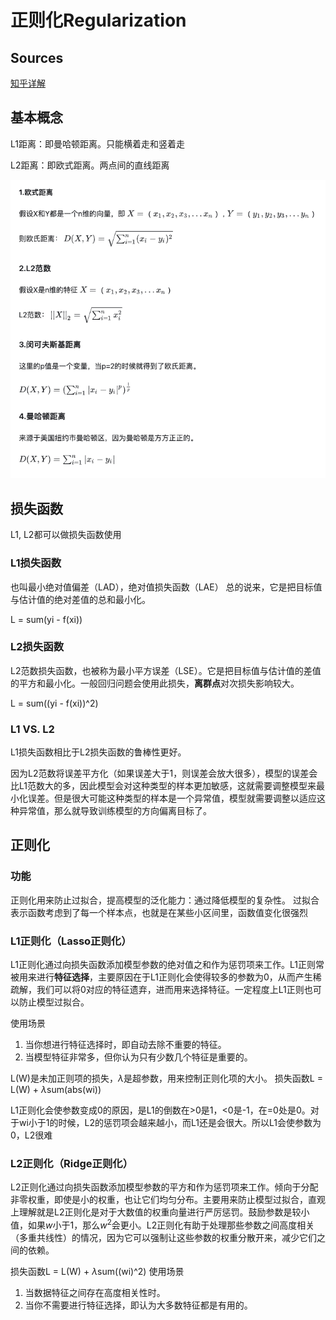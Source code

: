 # 正则化Regularization

## Sources

[知乎详解](https://zhuanlan.zhihu.com/p/137073968)

## 基本概念

L1距离：即曼哈顿距离。只能横着走和竖着走

L2距离：即欧式距离。两点间的直线距离

![基本概念](<截屏2024-03-19 下午2.35.02.png>)

## 损失函数

L1, L2都可以做损失函数使用

### L1损失函数

也叫最小绝对值偏差（LAD），绝对值损失函数（LAE）
总的说来，它是把目标值与估计值的绝对差值的总和最小化。

L = sum(yi - f(xi))

### L2损失函数

L2范数损失函数，也被称为最小平方误差（LSE）。它是把目标值与估计值的差值的平方和最小化。一般回归问题会使用此损失，**离群点**对次损失影响较大。

L = sum((yi - f(xi))^2)

### L1 VS. L2

L1损失函数相比于L2损失函数的鲁棒性更好。

因为L2范数将误差平方化（如果误差大于1，则误差会放大很多），模型的误差会比L1范数大的多，因此模型会对这种类型的样本更加敏感，这就需要调整模型来最小化误差。但是很大可能这种类型的样本是一个异常值，模型就需要调整以适应这种异常值，那么就导致训练模型的方向偏离目标了。

## 正则化

### 功能

正则化用来防止过拟合，提高模型的泛化能力：通过降低模型的复杂性。
过拟合表示函数考虑到了每一个样本点，也就是在某些小区间里，函数值变化很强烈

### L1正则化（Lasso正则化）

L1正则化通过向损失函数添加模型参数的绝对值之和作为惩罚项来工作。L1正则常被用来进行**特征选择**，主要原因在于L1正则化会使得较多的参数为0，从而产生稀疏解，我们可以将0对应的特征遗弃，进而用来选择特征。一定程度上L1正则也可以防止模型过拟合。

使用场景

1. 当你想进行特征选择时，即自动去除不重要的特征。
2. 当模型特征非常多，但你认为只有少数几个特征是重要的。

L(W)是未加正则项的损失，$\lambda$是超参数，用来控制正则化项的大小。
损失函数L = L(W) + $\lambda$sum(abs(wi))

L1正则化会使参数变成0的原因，是L1的倒数在>0是1，<0是-1，在=0处是0。对于wi小于1的时候，L2的惩罚项会越来越小，而L1还是会很大。所以L1会使参数为0，L2很难

### L2正则化（Ridge正则化）

L2正则化通过向损失函数添加模型参数的平方和作为惩罚项来工作。倾向于分配非零权重，即使是小的权重，也让它们均匀分布。主要用来防止模型过拟合，直观上理解就是L2正则化是对于大数值的权重向量进行严厉惩罚。鼓励参数是较小值，如果$w$小于1，那么$w^2$会更小。L2正则化有助于处理那些参数之间高度相关（多重共线性）的情况，因为它可以强制让这些参数的权重分散开来，减少它们之间的依赖。

损失函数L = L(W) + $\lambda$sum((wi)^2)
使用场景

1. 当数据特征之间存在高度相关性时。
2. 当你不需要进行特征选择，即认为大多数特征都是有用的。
